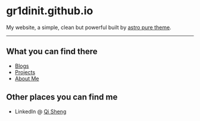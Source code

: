 # gr1dinit.github.io

My website, a simple, clean but powerful built by [astro pure theme](https://github.com/cworld1/astro-theme-pure).

----

## What you can find there

* [Blogs](https://gr1d-init.github.io/blog/)
* [Projects](https://gr1d-init.github.io/projects/)
* [About Me](https://gr1d-init.github.io/about/)

## Other places you can find me

* LinkedIn @ [Qi Sheng](https://www.linkedin.com/in/qs220a)